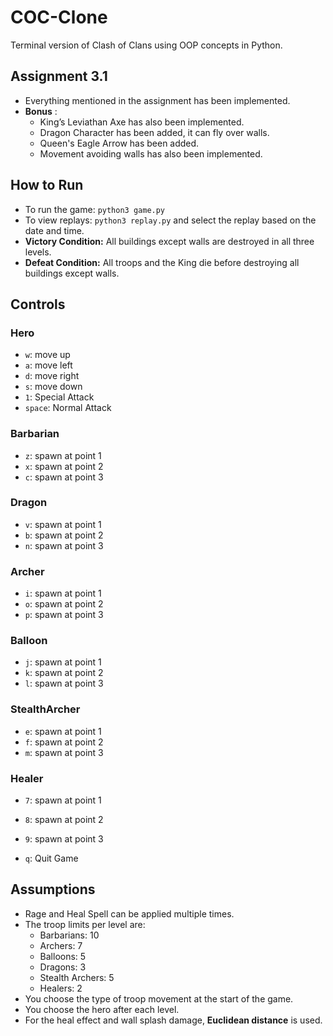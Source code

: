 # COC-Clone

Terminal version of Clash of Clans using OOP concepts in Python.

## Assignment 3.1

- Everything mentioned in the assignment has been implemented.
- **Bonus** :
    - King’s Leviathan Axe has also been implemented.
    - Dragon Character has been added, it can fly over walls.
    - Queen's Eagle Arrow has been added.
    - Movement avoiding walls has also been implemented.

## How to Run

- To run the game: `python3 game.py`
- To view replays: `python3 replay.py` and select the replay based on the date and time.
- **Victory Condition:** All buildings except walls are destroyed in all three levels.
- **Defeat Condition:** All troops and the King die before destroying all buildings except walls.

## Controls

### Hero

- `w`: move up
- `a`: move left
- `d`: move right
- `s`: move down
- `1`: Special Attack
- `space`: Normal Attack

### Barbarian

- `z`: spawn at point 1
- `x`: spawn at point 2
- `c`: spawn at point 3

### Dragon

- `v`: spawn at point 1
- `b`: spawn at point 2
- `n`: spawn at point 3

### Archer

- `i`: spawn at point 1
- `o`: spawn at point 2
- `p`: spawn at point 3

### Balloon

- `j`: spawn at point 1
- `k`: spawn at point 2
- `l`: spawn at point 3

### StealthArcher

- `e`: spawn at point 1
- `f`: spawn at point 2
- `m`: spawn at point 3

### Healer

- `7`: spawn at point 1
- `8`: spawn at point 2
- `9`: spawn at point 3

- `q`: Quit Game

## Assumptions

- Rage and Heal Spell can be applied multiple times.
- The troop limits per level are:
    - Barbarians: 10
    - Archers: 7
    - Balloons: 5
    - Dragons: 3
    - Stealth Archers: 5
    - Healers: 2
- You choose the type of troop movement at the start of the game.
- You choose the hero after each level.
- For the heal effect and wall splash damage, **Euclidean distance** is used.
